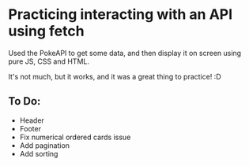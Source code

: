 # Practicing interacting with an API using fetch

Used the PokeAPI to get some data, and then display it on screen using pure JS, CSS and HTML.

It's not much, but it works, and it was a great thing to practice! :D

## To Do:

- Header
- Footer
- Fix numerical ordered cards issue
- Add pagination
- Add sorting
